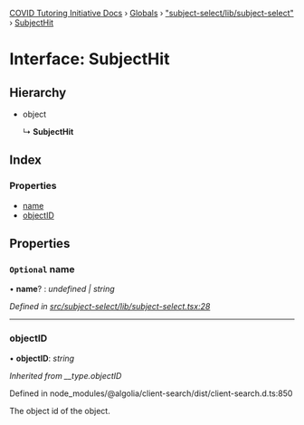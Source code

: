[COVID Tutoring Initiative Docs](../README.md) › [Globals](../globals.md) › ["subject-select/lib/subject-select"](../modules/_subject_select_lib_subject_select_.md) › [SubjectHit](_subject_select_lib_subject_select_.subjecthit.md)

# Interface: SubjectHit

## Hierarchy

- object

  ↳ **SubjectHit**

## Index

### Properties

- [name](_subject_select_lib_subject_select_.subjecthit.md#optional-name)
- [objectID](_subject_select_lib_subject_select_.subjecthit.md#objectid)

## Properties

### `Optional` name

• **name**? : _undefined | string_

_Defined in [src/subject-select/lib/subject-select.tsx:28](https://github.com/tutorbookapp/covid-tutoring/blob/7978780/src/subject-select/lib/subject-select.tsx#L28)_

---

### objectID

• **objectID**: _string_

_Inherited from \_\_type.objectID_

Defined in node_modules/@algolia/client-search/dist/client-search.d.ts:850

The object id of the object.
